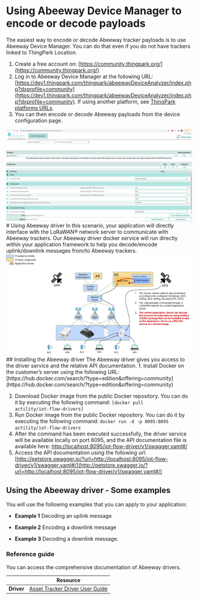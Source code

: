 
# Using Abeeway Device Manager to encode or decode payloads
The easiest way to encode or decode Abeeway tracker payloads is to use Abeeway Device Manager. You can do that even if you do not have trackers linked to ThingPark Location.
 
1. Create a free account on: [https://community.thingpark.org/](https://community.thingpark.org/)
2. Log in to Abeeway Device Manager at the following URL: [https://dev1.thingpark.com/thingpark/abeewayDeviceAnalyzer/index.php?dxprofile=community](https://dev1.thingpark.com/thingpark/abeewayDeviceAnalyzer/index.php?dxprofile=community). If using another platform, see [ThingPark platforms URLs](/D-Reference/ThingParkLocationURLs/).
3. You can then encode or decode Abeeway payloads from the device configuration page.
<img src="./images/ADM_device_configuration_encode_decode_payloads.png" border="0" />
# Using Abeeway driver
In this scenario, your application will directly interface with the LoRaWAN® network server to communicate with Abeeway trackers.
Our Abeeway driver docker service will run directly within your application framework to help you decode/encode uplink/downlink messages from/to Abeeway trackers.
<img src="./images/AbeewayDriver.png" border="0" />
## Installing the Abeeway driver
The Abeeway driver gives you access to the driver service and the relative API documentation.
1. Install Docker on the customer’s server using the following URL:<br/>[https://hub.docker.com/search/?type=edition&offering=community](https://hub.docker.com/search/?type=edition&offering=community)<br/>

2. Download Docker image from the public Docker repository. You can do it by executing the following command:
<code>[docker pull actility/iot-flow-drivers]</code>
3. Run Docker image from the public Docker repository. You can do it by executing the following command:
<code>docker run -d -p 8095:8095 actility/iot-flow-drivers</code>
4. After the command has been executed successfully, the driver service will be available locally on port 8095, and the API documentation file is available here:
[http://localhost:8095/iot-flow-driver/v1/swagger.yaml#/](http://localhost:8095/iot-flow-driver/v1/swagger.yaml#/)
5. Access the API documentation using the following url:
[http://petstore.swagger.io/?url=http://localhost:8095/iot-flow-driver/v1/swagger.yaml#/](http://petstore.swagger.io/?url=http://localhost:8095/iot-flow-driver/v1/swagger.yaml#/)

## Using the Abeeway driver - Some examples
You will use the following examples that you can apply to your application:
* **Example 1** Decoding an uplink message<br/>

* **Example 2** Encoding a downlink message
* **Example 3** Decoding a downlink message.

### Reference guide
You can access the comprehensive documentation of Abeeway drivers.

|  | Resource | 
| - | -------- | 
| **Driver** | [Asset Tracker Driver User Guide](/D-Reference/DocLibrary_R/#reference-guides-and-tools) | 
